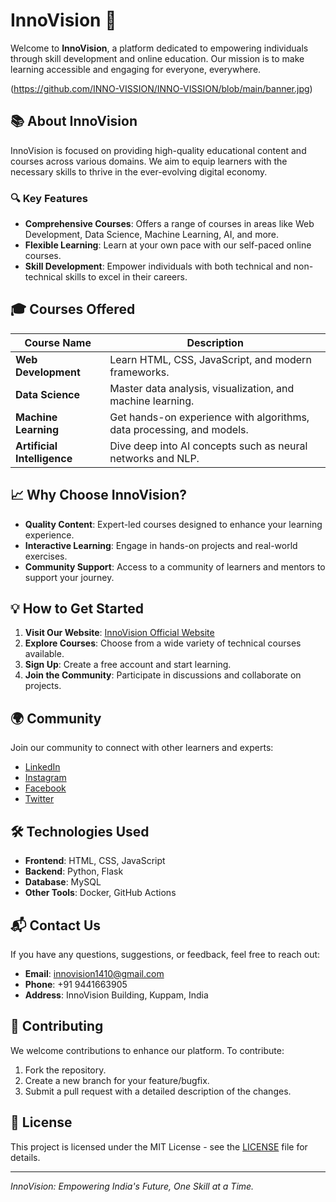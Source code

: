# InnoVision 🚀

Welcome to **InnoVision**, a platform dedicated to empowering individuals through skill development and online education. Our mission is to make learning accessible and engaging for everyone, everywhere.

(https://github.com/INNO-VISSION/INNO-VISSION/blob/main/banner.jpg)

## 📚 About InnoVision

InnoVision is focused on providing high-quality educational content and courses across various domains. We aim to equip learners with the necessary skills to thrive in the ever-evolving digital economy.

### 🔍 Key Features
- **Comprehensive Courses**: Offers a range of courses in areas like Web Development, Data Science, Machine Learning, AI, and more.
- **Flexible Learning**: Learn at your own pace with our self-paced online courses.
- **Skill Development**: Empower individuals with both technical and non-technical skills to excel in their careers.

## 🎓 Courses Offered

| Course Name               | Description                                                        |
|---------------------------|--------------------------------------------------------------------|
| **Web Development**       | Learn HTML, CSS, JavaScript, and modern frameworks.                |
| **Data Science**          | Master data analysis, visualization, and machine learning.         |
| **Machine Learning**      | Get hands-on experience with algorithms, data processing, and models. |
| **Artificial Intelligence** | Dive deep into AI concepts such as neural networks and NLP.         |

## 📈 Why Choose InnoVision?

- **Quality Content**: Expert-led courses designed to enhance your learning experience.
- **Interactive Learning**: Engage in hands-on projects and real-world exercises.
- **Community Support**: Access to a community of learners and mentors to support your journey.

## 💡 How to Get Started

1. **Visit Our Website**: [InnoVision Official Website](https://innovision.com)
2. **Explore Courses**: Choose from a wide variety of technical courses available.
3. **Sign Up**: Create a free account and start learning.
4. **Join the Community**: Participate in discussions and collaborate on projects.

## 🌍 Community

Join our community to connect with other learners and experts:
- [LinkedIn](https://www.linkedin.com/company/innovision)
- [Instagram](https://www.instagram.com/innovision)
- [Facebook](https://www.facebook.com/innovision)
- [Twitter](https://twitter.com/innovision)

## 🛠️ Technologies Used

- **Frontend**: HTML, CSS, JavaScript
- **Backend**: Python, Flask
- **Database**: MySQL
- **Other Tools**: Docker, GitHub Actions

## 📬 Contact Us

If you have any questions, suggestions, or feedback, feel free to reach out:

- **Email**: innovision1410@gmail.com
- **Phone**: +91 9441663905
- **Address**: InnoVision Building, Kuppam, India

## 🤝 Contributing

We welcome contributions to enhance our platform. To contribute:
1. Fork the repository.
2. Create a new branch for your feature/bugfix.
3. Submit a pull request with a detailed description of the changes.

## 📝 License

This project is licensed under the MIT License - see the [LICENSE](LICENSE) file for details.

---

_InnoVision: Empowering India's Future, One Skill at a Time._

